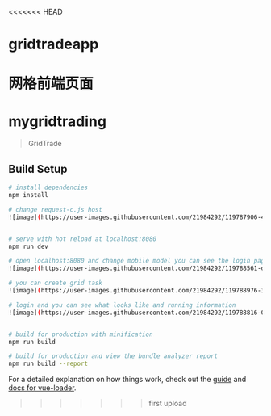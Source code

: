 <<<<<<< HEAD
# gridtradeapp
网格前端页面
=======
# mygridtrading

> GridTrade

## Build Setup

``` bash
# install dependencies
npm install

# change request-c.js host 
![image](https://user-images.githubusercontent.com/21984292/119787906-44348880-bf04-11eb-8f62-1aaeb91c1856.png)


# serve with hot reload at localhost:8080
npm run dev

# open localhost:8080 and change mobile model you can see the login page
![image](https://user-images.githubusercontent.com/21984292/119788561-d2a90a00-bf04-11eb-81b4-53a9e9246dfe.png)

# you can create grid task
![image](https://user-images.githubusercontent.com/21984292/119788976-33384700-bf05-11eb-89e4-9d668fd3f988.png)

# login and you can see what looks like and running information 
![image](https://user-images.githubusercontent.com/21984292/119788816-0f750100-bf05-11eb-860b-eef6716aae62.png)


# build for production with minification
npm run build

# build for production and view the bundle analyzer report
npm run build --report
```

For a detailed explanation on how things work, check out the [guide](http://vuejs-templates.github.io/webpack/) and [docs for vue-loader](http://vuejs.github.io/vue-loader).
>>>>>>> first upload



